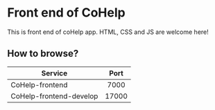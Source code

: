 # Front end of CoHelp
This is front end of coHelp app. HTML, CSS and JS are welcome here!

## How to browse?
| Service       | Port          |
| ------------- |:-------------:|
| CoHelp-frontend        | 7000 |
| CoHelp-frontend-develop| 17000|
